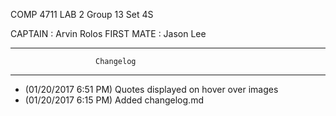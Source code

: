 COMP 4711 
LAB 2 
Group 13 
Set 4S 
 
CAPTAIN 	: Arvin Rolos
FIRST MATE	: Jason Lee

********************************************************
                       Changelog
********************************************************
- (01/20/2017 6:51 PM) Quotes displayed on hover over images
- (01/20/2017 6:15 PM) Added changelog.md
